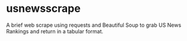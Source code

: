 # usnewsscrape
A brief web scrape using requests and Beautiful Soup to grab US News Rankings and return in a tabular format. 
